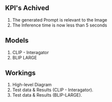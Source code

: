 ## KPI's Achived
1. The generated Prompt is relevant to the Image
2. The Inference time is now less than 5 seconds

## Models
1. CLIP - Interagator
2. BLIP LARGE

## Workings
1. High-level Diagram
2. Test data & Results (CLIP - Interagator).
3. Test data & Results (BLIP-LARGE).
